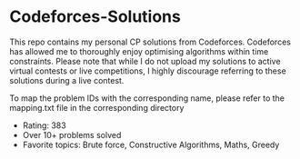 # Codeforces-Solutions

This repo contains my personal CP solutions from Codeforces. Codeforces has allowed me to thoroughly enjoy optimising algorithms within time constraints. Please note that while I do not upload my solutions to active virtual contests or live competitions, I highly discourage referring to these solutions during a live contest.

To map the problem IDs with the corresponding name, please refer to the mapping.txt file in the corresponding directory

-  Rating: 383
-  Over 10+ problems solved
- Favorite topics: Brute force, Constructive Algorithms, Maths, Greedy 
